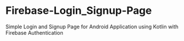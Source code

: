 # Firebase-Login_Signup-Page
Simple Login and Signup Page for Android Application using Kotlin with Firebase Authentication
